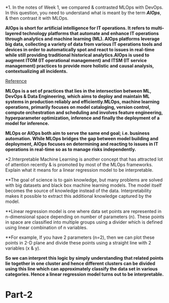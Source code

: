 
*1. In the notes of Week 1, we compared & contrasted MLOps with DevOps. In this question, you need to understand what is meant by the term ***AIOps***, & then contrast it with MLOps.

**AIOps is short for artificial intelligence for IT operations. It refers to multi-layered technology platforms that automate and enhance IT operations through analytics and machine learning (ML). AIOps platforms leverage big data, collecting a variety of data from various IT operations tools and devices in order to automatically spot and react to issues in real-time while still providing traditional historical analytics.AIOps is used to augment ITOM (IT operational management) and ITSM (IT service management) practices to provide more holistic and causal analysis, contextualizing all incidents.**

[Reference](https://www.bmc.com/blogs/what-is-aiops/)

**MLOps is a set of practices that lies in the intersection between ML, DevOps & Data Engineering, which aims to deploy and maintain ML systems in production reliably and efficiently.MLOps, machine learning operations, primarily focuses on model cataloging, version control, compute orchestration and scheduling and involves feature engineering, hyperparameter optimization, inference and finally the deployment of a model for inference.**

**MLOps or AIOps both aim to serve the same end goal; i.e. business automation. While MLOps bridges the gap between model building and deployment, AIOps focuses on determining and reacting to issues in IT operations in real-time so as to manage risks independently.**

*2.Interpretable Machine Learning is another concept that has attracted lot of attention recently & is promoted by most of the MLOps frameworks. Explain what it means for a linear regression model to be interpretable.

**The goal of science is to gain knowledge, but many problems are solved with big datasets and black box machine learning models. The model itself becomes the source of knowledge instead of the data. Interpretability makes it possible to extract this additional knowledge captured by the model.

**Linear regression model is one where data set points are represented in n-dimensional space depending on number of parameters (n). These points in space are classified into multiple groups using a divider which is defined using linear combination of n variables.

**For example, If you have 2 parameters (n=2), then we can plot these points in 2-D plane and divide these points using a straight line with 2 variables (x & y).

**So we can interpret this logic by simply understanding that related points lie together in one cluster and hence different clusters can be divided using this line which can approximately classify the data set in various categories. Hence a linear regression model turns out to be interpretable.**

# Part-2
